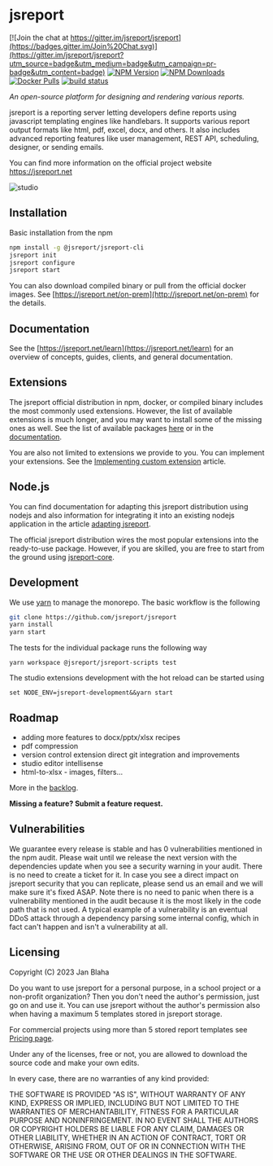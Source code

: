 
# jsreport

[![Join the chat at https://gitter.im/jsreport/jsreport](https://badges.gitter.im/Join%20Chat.svg)](https://gitter.im/jsreport/jsreport?utm_source=badge&utm_medium=badge&utm_campaign=pr-badge&utm_content=badge)
[![NPM Version](http://img.shields.io/npm/v/jsreport.svg?style=flat-square)](https://npmjs.com/package/jsreport)
[![NPM Downloads](https://img.shields.io/npm/dt/jsreport.svg?style=flat-square)](https://npmjs.com/package/jsreport)
[![Docker Pulls](https://img.shields.io/docker/pulls/jsreport/jsreport)](https://hub.docker.com/r/jsreport/jsreport)
[![build status](https://github.com/jsreport/jsreport/actions/workflows/main.yml/badge.svg)](https://github.com/jsreport/jsreport/actions)

*An open-source platform for designing and rendering various reports.*

jsreport is a reporting server letting developers define reports using javascript templating engines like handlebars. It supports various report output formats like html, pdf, excel, docx, and others.  It also includes advanced reporting features like user management, REST API, scheduling, designer, or sending emails.

You can find more information on the official project website https://jsreport.net

![studio](https://github.com/jsreport/website/blob/master/public/img/jsreport-demo.gif?raw=true)

## Installation

Basic installation from the npm
```sh            
npm install -g @jsreport/jsreport-cli
jsreport init
jsreport configure
jsreport start
```

You can also download compiled binary or pull from the official docker images. See [https://jsreport.net/on-prem](http://jsreport.net/on-prem) for the details.

## Documentation

See the [https://jsreport.net/learn](https://jsreport.net/learn) for an overview of concepts, guides, clients, and general documentation.

## Extensions
The jsreport official distribution in npm, docker, or compiled binary includes the most commonly used extensions. However, the list of available extensions is much longer, and you may want to install some of the missing ones as well.  See the list of available packages [here](https://github.com/jsreport/jsreport/tree/master/packages) or in the [documentation](https://jsreport.net/learn).

You are also not limited to extensions we provide to you. You can implement your extensions. See the [Implementing custom extension](https://jsreport.net/learn/custom-extension) article.

## Node.js

You can find documentation for adapting this jsreport distribution using nodejs and also information for integrating it into an existing nodejs application in the article [adapting jsreport](https://jsreport.net/learn/adapting-jsreport).

The official jsreport distribution wires the most popular extensions into the ready-to-use package.
However, if you are skilled, you are free to start from the ground using [jsreport-core](https://github.com/jsreport/jsreport/tree/master/packages/jsreport-core).

## Development
We use [yarn](https://yarnpkg.com/) to manage the monorepo. The basic workflow is the following
```sh
git clone https://github.com/jsreport/jsreport
yarn install
yarn start
```
The tests for the individual package runs the following way

```
yarn workspace @jsreport/jsreport-scripts test
```

The studio extensions development with the hot reload can be started using
```
set NODE_ENV=jsreport-development&&yarn start
```

## Roadmap
- adding more features to docx/pptx/xlsx recipes
- pdf compression
- version control extension direct git integration and improvements
- studio editor intellisense
- html-to-xlsx - images, filters...

More in the [backlog](https://github.com/jsreport/jsreport/issues).

**Missing a feature? Submit a feature request.**

## Vulnerabilities

We guarantee every release is stable and has 0 vulnerabilities mentioned in the npm audit. Please wait until we release the next version with the dependencies update when you see a security warning in your audit. There is no need to create a ticket for it. In case you see a direct impact on jsreport security that you can replicate, please send us an email and we will make sure it's fixed ASAP. Note there is no need to panic when there is a vulnerability mentioned in the audit because it is the most likely in the code path that is not used. A typical example of a vulnerability is an eventual DDoS attack through a dependency parsing some internal config, which in fact can't happen and isn't a vulnerability at all.

## Licensing
Copyright (C) 2023 Jan Blaha

Do you want to use jsreport for a personal purpose, in a school project or a non-profit organization?
Then you don't need the author's permission, just go on and use it. You can use jsreport without the author's permission
also when having a maximum 5 templates stored in jsreport storage.

For commercial projects using more than 5 stored report templates see [Pricing page](https://jsreport.net/buy).

Under any of the licenses, free or not, you are allowed to download the source code and make your own edits.

In every case, there are no warranties of any kind provided:

THE SOFTWARE IS PROVIDED "AS IS", WITHOUT WARRANTY OF ANY KIND, EXPRESS OR IMPLIED, INCLUDING BUT NOT LIMITED TO THE WARRANTIES OF MERCHANTABILITY, FITNESS FOR A PARTICULAR PURPOSE AND NONINFRINGEMENT. IN NO EVENT SHALL THE AUTHORS OR COPYRIGHT HOLDERS BE LIABLE FOR ANY CLAIM, DAMAGES OR OTHER LIABILITY, WHETHER IN AN ACTION OF CONTRACT, TORT OR OTHERWISE, ARISING FROM, OUT OF OR IN CONNECTION WITH THE SOFTWARE OR THE USE OR OTHER DEALINGS IN THE SOFTWARE.
